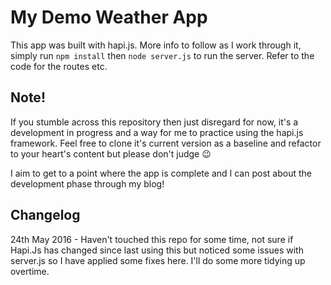 # My Demo Weather App
This app was built with hapi.js. More info to follow as I work through it, simply run `npm install` then `node server.js` to run the server. Refer to the code for the routes etc.

## Note!
If you stumble across this repository then just disregard for now, it's a development in progress and a way for me to practice using the hapi.js framework. Feel free to clone it's current version as a baseline and refactor to your heart's content but please don't judge 😉

I aim to get to a point where the app is complete and I can post about the development phase through my blog!

## Changelog
24th May 2016 - Haven't touched this repo for some time, not sure if Hapi.Js has changed since last using this but noticed some issues with server.js so I have applied some fixes here. I'll do some more tidying up overtime.
